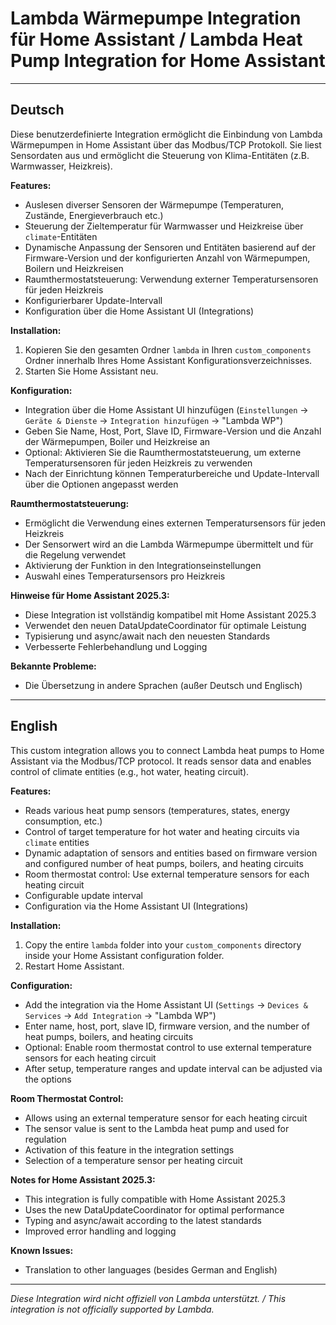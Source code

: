 # Lambda Wärmepumpe Integration für Home Assistant / Lambda Heat Pump Integration for Home Assistant

---

## Deutsch

Diese benutzerdefinierte Integration ermöglicht die Einbindung von Lambda Wärmepumpen in Home Assistant über das Modbus/TCP Protokoll. Sie liest Sensordaten aus und ermöglicht die Steuerung von Klima-Entitäten (z.B. Warmwasser, Heizkreis).

**Features:**
- Auslesen diverser Sensoren der Wärmepumpe (Temperaturen, Zustände, Energieverbrauch etc.)
- Steuerung der Zieltemperatur für Warmwasser und Heizkreise über `climate`-Entitäten
- Dynamische Anpassung der Sensoren und Entitäten basierend auf der Firmware-Version und der konfigurierten Anzahl von Wärmepumpen, Boilern und Heizkreisen
- Raumthermostatsteuerung: Verwendung externer Temperatursensoren für jeden Heizkreis
- Konfigurierbarer Update-Intervall
- Konfiguration über die Home Assistant UI (Integrations)

**Installation:**
1. Kopieren Sie den gesamten Ordner `lambda` in Ihren `custom_components` Ordner innerhalb Ihres Home Assistant Konfigurationsverzeichnisses.
2. Starten Sie Home Assistant neu.

**Konfiguration:**
- Integration über die Home Assistant UI hinzufügen (`Einstellungen` → `Geräte & Dienste` → `Integration hinzufügen` → "Lambda WP")
- Geben Sie Name, Host, Port, Slave ID, Firmware-Version und die Anzahl der Wärmepumpen, Boiler und Heizkreise an
- Optional: Aktivieren Sie die Raumthermostatsteuerung, um externe Temperatursensoren für jeden Heizkreis zu verwenden
- Nach der Einrichtung können Temperaturbereiche und Update-Intervall über die Optionen angepasst werden

**Raumthermostatsteuerung:**
- Ermöglicht die Verwendung eines externen Temperatursensors für jeden Heizkreis
- Der Sensorwert wird an die Lambda Wärmepumpe übermittelt und für die Regelung verwendet
- Aktivierung der Funktion in den Integrationseinstellungen
- Auswahl eines Temperatursensors pro Heizkreis

**Hinweise für Home Assistant 2025.3:**
- Diese Integration ist vollständig kompatibel mit Home Assistant 2025.3
- Verwendet den neuen DataUpdateCoordinator für optimale Leistung
- Typisierung und async/await nach den neuesten Standards
- Verbesserte Fehlerbehandlung und Logging

**Bekannte Probleme:**
- Die Übersetzung in andere Sprachen (außer Deutsch und Englisch)

---

## English

This custom integration allows you to connect Lambda heat pumps to Home Assistant via the Modbus/TCP protocol. It reads sensor data and enables control of climate entities (e.g., hot water, heating circuit).

**Features:**
- Reads various heat pump sensors (temperatures, states, energy consumption, etc.)
- Control of target temperature for hot water and heating circuits via `climate` entities
- Dynamic adaptation of sensors and entities based on firmware version and configured number of heat pumps, boilers, and heating circuits
- Room thermostat control: Use external temperature sensors for each heating circuit
- Configurable update interval
- Configuration via the Home Assistant UI (Integrations)

**Installation:**
1. Copy the entire `lambda` folder into your `custom_components` directory inside your Home Assistant configuration folder.
2. Restart Home Assistant.

**Configuration:**
- Add the integration via the Home Assistant UI (`Settings` → `Devices & Services` → `Add Integration` → "Lambda WP")
- Enter name, host, port, slave ID, firmware version, and the number of heat pumps, boilers, and heating circuits
- Optional: Enable room thermostat control to use external temperature sensors for each heating circuit
- After setup, temperature ranges and update interval can be adjusted via the options

**Room Thermostat Control:**
- Allows using an external temperature sensor for each heating circuit
- The sensor value is sent to the Lambda heat pump and used for regulation
- Activation of this feature in the integration settings
- Selection of a temperature sensor per heating circuit

**Notes for Home Assistant 2025.3:**
- This integration is fully compatible with Home Assistant 2025.3
- Uses the new DataUpdateCoordinator for optimal performance
- Typing and async/await according to the latest standards
- Improved error handling and logging

**Known Issues:**
- Translation to other languages (besides German and English)

---

*Diese Integration wird nicht offiziell von Lambda unterstützt. / This integration is not officially supported by Lambda.*

